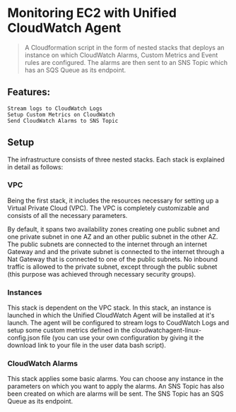 # Monitoring EC2 with Unified CloudWatch Agent
> A Cloudformation script in the form of nested stacks that deploys an instance on which CloudWatch Alarms, Custom Metrics and Event rules are configured. The alarms are then sent to an SNS Topic which has an SQS Queue as its endpoint.
## Features:
```
Stream logs to CloudWatch Logs
Setup Custom Metrics on CloudWatch
Send CloudWatch Alarms to SNS Topic
```
## Setup
The infrastructure consists of three nested stacks. Each stack is explained in detail as follows:

### VPC
Being the first stack, it includes the resources necessary for setting up a Virtual Private Cloud (VPC). The VPC is completely customizable and consists of all the necessary parameters.

By default, it spans two availability zones creating one public subnet and one private subnet in one AZ and an other public subnet in the other AZ. The public subnets are connected to the internet through an internet Gateway and and the private subn<a href=""></a>et is connected to the internet through a Nat Gateway that is connected to one of the public subnets. No inbound traffic is allowed to the private subnet, except through the public subnet (this purpose was achieved through necessary security groups).

### Instances
This stack is dependent on the VPC stack. In this stack, an instance is launched in which the Unified CloudWatch Agent will be installed at it's launch. The agent will be configured to stream logs to CoudWatch Logs and setup some custom metrics defined in the cloudwatchagent-linux-config.json file (you can use your own configuration by giving it the download link to your file in the user data bash script).

### CloudWatch Alarms
This stack applies some basic alarms. You can choose any instance in the parameters on which you want to apply the alarms. An SNS Topic has also been created on which are alarms will be sent. The SNS Topic has an SQS Queue as its endpoint.
